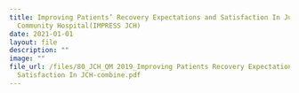 ```yaml
---
title: Improving Patients’ Recovery Expectations and Satisfaction In Jurong
  Community Hospital(IMPRESS JCH)
date: 2021-01-01
layout: file
description: ""
image: ""
file_url: /files/80_JCH_QM 2019_Improving Patients Recovery Expectations and
  Satisfaction In JCH-combine.pdf
---
```

